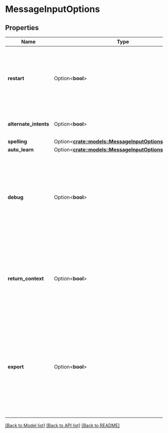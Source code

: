 # MessageInputOptions

## Properties

Name | Type | Description | Notes
------------ | ------------- | ------------- | -------------
**restart** | Option<**bool**> | Whether to restart dialog processing at the root of the dialog, regardless of any previously visited nodes. **Note:** This does not affect `turn_count` or any other context variables. | [optional][default to false]
**alternate_intents** | Option<**bool**> | Whether to return more than one intent. Set to `true` to return all matching intents. | [optional][default to false]
**spelling** | Option<[**crate::models::MessageInputOptionsSpelling**](MessageInputOptionsSpelling.md)> |  | [optional]
**auto_learn** | Option<[**crate::models::MessageInputOptionsAutoLearn**](MessageInputOptionsAutoLearn.md)> |  | [optional]
**debug** | Option<**bool**> | Whether to return additional diagnostic information. Set to `true` to return additional information in the `output.debug` property. If you also specify **return_context**=`true`, the returned skill context includes the `system.state` property. | [optional][default to false]
**return_context** | Option<**bool**> | Whether to return session context with the response. If you specify `true`, the response includes the `context` property. If you also specify **debug**=`true`, the returned skill context includes the `system.state` property. | [optional][default to false]
**export** | Option<**bool**> | Whether to return session context, including full conversation state. If you specify `true`, the response includes the `context` property, and the skill context includes the `system.state` property.  **Note:** If **export**=`true`, the context is returned regardless of the value of **return_context**. | [optional][default to false]

[[Back to Model list]](../README.md#documentation-for-models) [[Back to API list]](../README.md#documentation-for-api-endpoints) [[Back to README]](../README.md)


